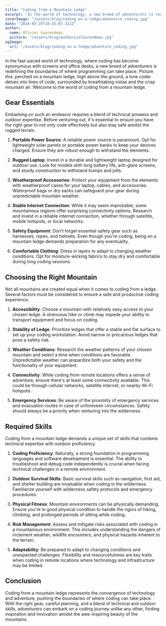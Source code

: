 ```yaml
---
title: "Coding from a Mountain Ledge"
excerpt: "In the world of technology, a new breed of adventurers is redefining programming. Perched on a mountain ledge, a lone coder delves into lines of code, surrounded by breathtaking vistas. Essential gear, mountain selection, and skills merge to create this unique coding experience."
coverImage: "/assets/blog/coding-on-a-ledge/adventure_coding.jpg"
date: "2024-03-25T10:35:07.322Z"
author:
  name: Olivier Laurendeau
  picture: "/assets/blog/authors/olaurendeau.jpg"
ogImage:
  url: "/assets/blog/coding-on-a-ledge/adventure_coding.jpg"
---
```


In the fast-paced world of technology, where coding has become synonymous with screens and office desks, a new breed of adventurers is redefining the boundaries of where programming can take place. Picture this: perched on a mountain ledge, high above the ground, a lone coder delves into lines of code, surrounded by breathtaking vistas and the crisp mountain air. Welcome to the world of coding from a mountain ledge.

## Gear Essentials

Embarking on such an endeavor requires a blend of technical prowess and outdoor expertise. Before venturing out, it's essential to ensure you have the right gear to not only code effectively but also stay safe amidst the rugged terrain.

1. **Portable Power Source**: A reliable power source is paramount. Opt for lightweight solar panels or portable power banks to keep your devices charged. Ensure they are robust enough to withstand the elements.

2. **Rugged Laptop**: Invest in a durable and lightweight laptop designed for outdoor use. Look for models with long battery life, anti-glare screens, and sturdy construction to withstand bumps and jolts.

3. **Weatherproof Accessories**: Protect your equipment from the elements with weatherproof cases for your laptop, cables, and accessories. Waterproof bags or dry sacks can safeguard your gear during unpredictable mountain weather.

4. **Stable Internet Connection**: While it may seem improbable, some mountainous regions offer surprising connectivity options. Research and invest in a reliable internet connection, whether through satellite, mobile hotspots, or local networks.

5. **Safety Equipment**: Don't forget essential safety gear such as harnesses, ropes, and helmets. Even though you're coding, being on a mountain ledge demands preparation for any eventuality.

6. **Comfortable Clothing**: Dress in layers to adapt to changing weather conditions. Opt for moisture-wicking fabrics to stay dry and comfortable during long coding sessions.

## Choosing the Right Mountain

Not all mountains are created equal when it comes to coding from a ledge. Several factors must be considered to ensure a safe and productive coding experience.

1. **Accessibility**: Choose a mountain with relatively easy access to your chosen ledge. A strenuous hike or climb may impede your ability to transport equipment and focus on coding.

2. **Stability of Ledge**: Prioritize ledges that offer a stable and flat surface to set up your coding workstation. Avoid narrow or precarious ledges that pose a safety risk.

3. **Weather Conditions**: Research the weather patterns of your chosen mountain and select a time when conditions are favorable. Unpredictable weather can jeopardize both your safety and the functionality of your equipment.

4. **Connectivity**: While coding from remote locations offers a sense of adventure, ensure there's at least some connectivity available. This could be through cellular networks, satellite internet, or nearby Wi-Fi hotspots.

5. **Emergency Services**: Be aware of the proximity of emergency services and evacuation routes in case of unforeseen circumstances. Safety should always be a priority when venturing into the wilderness.

## Required Skills

Coding from a mountain ledge demands a unique set of skills that combine technical expertise with outdoor proficiency.

1. **Coding Proficiency**: Naturally, a strong foundation in programming languages and software development is essential. The ability to troubleshoot and debug code independently is crucial when facing technical challenges in a remote environment.

2. **Outdoor Survival Skills**: Basic survival skills such as navigation, first aid, and shelter building are invaluable when coding in the wilderness. Familiarize yourself with wilderness safety protocols and emergency procedures.

3. **Physical Fitness**: Mountain environments can be physically demanding. Ensure you're in good physical condition to handle the rigors of hiking, climbing, and prolonged periods of sitting while coding.

4. **Risk Management**: Assess and mitigate risks associated with coding in a mountainous environment. This includes understanding the dangers of inclement weather, wildlife encounters, and physical hazards inherent to the terrain.

5. **Adaptability**: Be prepared to adapt to changing conditions and unexpected challenges. Flexibility and resourcefulness are key traits when coding in remote locations where technology and infrastructure may be limited.

## Conclusion

Coding from a mountain ledge represents the convergence of technology and adventure, pushing the boundaries of where coding can take place. With the right gear, careful planning, and a blend of technical and outdoor skills, adventurers can embark on a coding journey unlike any other, finding inspiration and innovation amidst the awe-inspiring beauty of the mountains.
